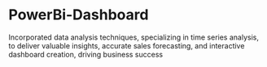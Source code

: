 # PowerBi-Dashboard
Incorporated data analysis techniques, specializing in time series analysis, to deliver valuable insights, accurate sales forecasting, and interactive dashboard creation, driving business success
